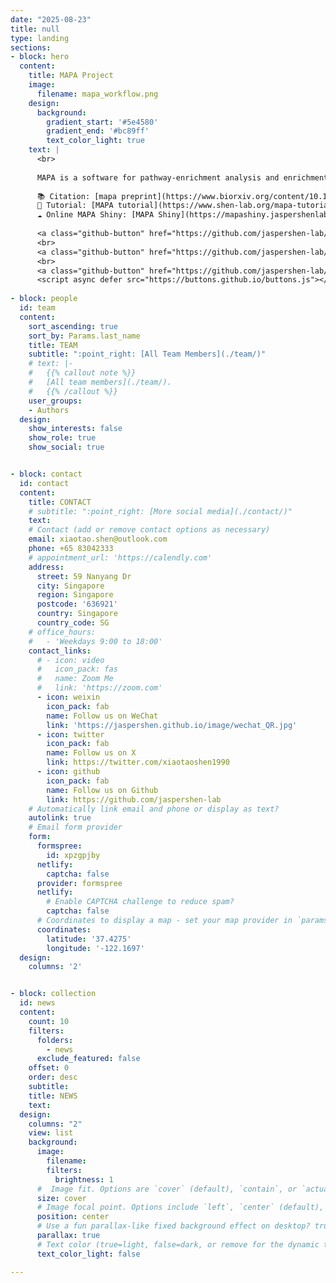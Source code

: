 ```yaml
---
date: "2025-08-23"
title: null
type: landing
sections:
- block: hero
  content:
    title: MAPA Project
    image:
      filename: mapa_workflow.png
    design:
      background:
        gradient_start: '#5e4580'
        gradient_end: '#bc89ff'
        text_color_light: true
    text: |
      <br>
      
      MAPA is a software for pathway-enrichment analysis and enrichment result interpretation using Large Language Modes (LLMs) that turns complex multi-omics datasets into clear biological insight.
      
      📚 Citation: [mapa preprint](https://www.biorxiv.org/content/10.1101/2025.08.23.671949v1)
      📖 Tutorial: [MAPA tutorial](https://www.shen-lab.org/mapa-tutorial/)
      ☁️ Online MAPA Shiny: [MAPA Shiny](https://mapashiny.jaspershenlab.com/)
      
      <a class="github-button" href="https://github.com/jaspershen-lab/mapa" data-icon="octicon-star" data-size="large" data-show-count="true" aria-label="Star Wowchemy Website Builder for Hugo">Star MAPA project</a>
      <br>
      <a class="github-button" href="https://github.com/jaspershen-lab/mapashiny" data-icon="octicon-star" data-size="large" data-show-count="true" aria-label="Star Wowchemy Website Builder for Hugo">Star MAPA Shiny</a>
      <br>
      <a class="github-button" href="https://github.com/jaspershen-lab/mapa-tutorial" data-icon="octicon-star" data-size="large" data-show-count="true" aria-label="Star the Project Docs template">Star MAPA tutorial</a>
      <script async defer src="https://buttons.github.io/buttons.js"></script>
      
- block: people
  id: team
  content:
    sort_ascending: true
    sort_by: Params.last_name
    title: TEAM
    subtitle: ":point_right: [All Team Members](./team/)"
    # text: |-
    #   {{% callout note %}}
    #   [All team members](./team/).
    #   {{% /callout %}}
    user_groups:
    - Authors
  design:
    show_interests: false
    show_role: true
    show_social: true


- block: contact
  id: contact
  content:
    title: CONTACT
    # subtitle: ":point_right: [More social media](./contact/)"
    text: 
    # Contact (add or remove contact options as necessary)
    email: xiaotao.shen@outlook.com
    phone: +65 83042333
    # appointment_url: 'https://calendly.com'
    address:
      street: 59 Nanyang Dr
      city: Singapore
      region: Singapore
      postcode: '636921'
      country: Singapore
      country_code: SG
    # office_hours:
    #   - 'Weekdays 9:00 to 18:00'
    contact_links:
      # - icon: video
      #   icon_pack: fas
      #   name: Zoom Me
      #   link: 'https://zoom.com'
      - icon: weixin
        icon_pack: fab
        name: Follow us on WeChat
        link: 'https://jaspershen.github.io/image/wechat_QR.jpg'
      - icon: twitter
        icon_pack: fab
        name: Follow us on X
        link: https://twitter.com/xiaotaoshen1990
      - icon: github
        icon_pack: fab
        name: Follow us on Github
        link: https://github.com/jaspershen-lab
    # Automatically link email and phone or display as text?
    autolink: true
    # Email form provider
    form:
      formspree:
        id: xpzgpjby
      netlify:
        captcha: false
      provider: formspree
      netlify:
        # Enable CAPTCHA challenge to reduce spam?
        captcha: false
      # Coordinates to display a map - set your map provider in `params.yaml`
      coordinates:
        latitude: '37.4275'
        longitude: '-122.1697'
  design:
    columns: '2'


- block: collection
  id: news
  content:
    count: 10
    filters:
      folders:
        - news
      exclude_featured: false
    offset: 0
    order: desc
    subtitle:
    title: NEWS
    text: 
  design:
    columns: "2"
    view: list
    background:
      image:
        filename: 
        filters:
          brightness: 1
      #  Image fit. Options are `cover` (default), `contain`, or `actual` size.
      size: cover
      # Image focal point. Options include `left`, `center` (default), or `right`.
      position: center
      # Use a fun parallax-like fixed background effect on desktop? true/false
      parallax: true
      # Text color (true=light, false=dark, or remove for the dynamic theme color).
      text_color_light: false    

---
```

